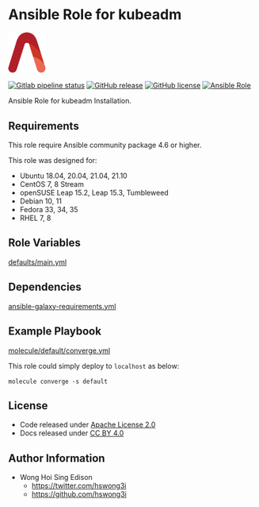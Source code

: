 # Ansible Role for kubeadm

<img src="/alvistack.svg" width="75" alt="AlviStack">

[![Gitlab pipeline status](https://img.shields.io/gitlab/pipeline/alvistack/ansible-role-kube_kubeadm/master)](https://gitlab.com/alvistack/ansible-role-kube_kubeadm/-/pipelines)
[![GitHub release](https://img.shields.io/github/release/alvistack/ansible-role-kube_kubeadm.svg)](https://github.com/alvistack/ansible-role-kube_kubeadm/releases)
[![GitHub license](https://img.shields.io/github/license/alvistack/ansible-role-kube_kubeadm.svg)](https://github.com/alvistack/ansible-role-kube_kubeadm/blob/master/LICENSE)
[![Ansible Role](https://img.shields.io/badge/galaxy-alvistack.kube_kubeadm-blue.svg)](https://galaxy.ansible.com/alvistack/kube_kubeadm)

Ansible Role for kubeadm Installation.

## Requirements

This role require Ansible community package 4.6 or higher.

This role was designed for:

  - Ubuntu 18.04, 20.04, 21.04, 21.10
  - CentOS 7, 8 Stream
  - openSUSE Leap 15.2, Leap 15.3, Tumbleweed
  - Debian 10, 11
  - Fedora 33, 34, 35
  - RHEL 7, 8

## Role Variables

[defaults/main.yml](defaults/main.yml)

## Dependencies

[ansible-galaxy-requirements.yml](ansible-galaxy-requirements.yml)

## Example Playbook

[molecule/default/converge.yml](molecule/default/converge.yml)

This role could simply deploy to `localhost` as below:

    molecule converge -s default

## License

  - Code released under [Apache License 2.0](LICENSE)
  - Docs released under [CC BY 4.0](http://creativecommons.org/licenses/by/4.0/)

## Author Information

  - Wong Hoi Sing Edison
      - <https://twitter.com/hswong3i>
      - <https://github.com/hswong3i>
